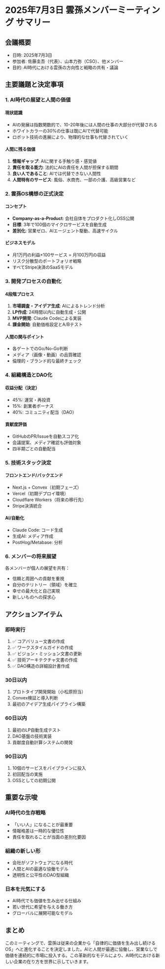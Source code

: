 # 2025年7月3日 雲孫メンバーミーティング サマリー

## 会議概要
- 日時: 2025年7月3日
- 参加者: 佐藤圭吾（代表）、山本力弥（CSO）、他メンバー
- 目的: AI時代における雲孫の方向性と戦略の共有・議論

## 主要議題と決定事項

### 1. AI時代の展望と人間の価値

#### 現状認識
- AIの発展は指数関数的で、10-20年後には人間の仕事の大部分が代替される
- ホワイトカラーの30%の仕事は既にAIで代替可能
- ロボット技術の進展により、物理的な仕事も代替されていく

#### 人間に残る価値
1. **情報ギャップ**: AIに関する手触り感・感覚値
2. **責任を取る能力**: 法的にAIの責任を人間が担保する期間
3. **良い人であること**: AIでは代替できない人間性
4. **人間特有のサービス**: 風俗、水商売、一部の介護、高級営業など

### 2. 雲孫OS構想の正式決定

#### コンセプト
- **Company-as-a-Product**: 会社自体をプロダクト化しOSS公開
- **目標**: 3年で100個のマイクロサービスを自動生成
- **差別化**: 営業ゼロ、AIエージェント駆動、高速サイクル

#### ビジネスモデル
- 月1万円の利益×100サービス = 月100万円の収益
- リスク分散型のポートフォリオ戦略
- すべてStripe決済のSaaSモデル

### 3. 開発プロセスの自動化

#### 4段階プロセス
1. **市場調査・アイデア生成**: AIによるトレンド分析
2. **LP作成**: 24時間以内に自動生成・公開
3. **MVP開発**: Claude Codeによる実装
4. **課金開始**: 自動価格設定とA/Bテスト

#### 人間の関与ポイント
- 各ゲートでのGo/No-Go判断
- メディア（画像・動画）の品質確認
- 倫理的・ブランド的な最終チェック

### 4. 組織構造とDAO化

#### 収益分配（決定）
- 45%: 運営・再投資
- 15%: 創業者ボーナス
- 40%: コミュニティ配当（DAO）

#### 貢献度評価
- GitHubのPR/Issueを自動スコア化
- 会議提案、メディア確認も評価対象
- 四半期ごとの自動配当

### 5. 技術スタック決定

#### フロントエンド/バックエンド
- Next.js + Convex（初期フェーズ）
- Vercel（初期デプロイ環境）
- Cloudflare Workers（将来の移行先）
- Stripe決済統合

#### AI/自動化
- Claude Code: コード生成
- 生成AI: メディア作成
- PostHog/Metabase: 分析

### 6. メンバーの将来展望

各メンバーが個人の展望を共有：
- 信頼と周囲への貢献を重視
- 自分のテリトリー（領域）を確立
- 幸せの最大化と自己実現
- 新しいものへの探求心

## アクションアイテム

### 即時実行
1. ✅ コアバリュー文書の作成
2. ✅ ワークスタイルガイドの作成
3. ✅ ビジョン・ミッション文書の更新
4. ✅ 技術アーキテクチャ文書の作成
5. ✅ DAO構造の詳細設計書作成

### 30日以内
1. プロトタイプ開発開始（小松原担当）
2. Convex検証と導入判断
3. 最初のアイデア生成パイプライン構築

### 60日以内
1. 最初のLP自動生成テスト
2. DAO基盤の技術実装
3. 貢献度自動計算システムの開発

### 90日以内
1. 10個のサービスをパイプラインに投入
2. 初回配当の実施
3. OSSとしての初期公開

## 重要な示唆

### AI時代の生存戦略
- 「いい人」になることが最重要
- 情報格差は一時的な優位性
- 責任を取れることが当面の差別化要因

### 組織の新しい形
- 会社がソフトウェアになる時代
- 人間とAIの最適な協働モデル
- 透明性と公平性のDAO型組織

### 日本を元気にする
- AI時代でも価値を生み出せる仕組み
- 若い世代に希望を与える働き方
- グローバルに展開可能なモデル

## まとめ

このミーティングで、雲孫は従来の企業から「自律的に価値を生み出し続けるOS」へと進化することを決定しました。AIと人間が最適に協働し、営業なしで価値を連続的に市場に投入する。この革新的なモデルにより、AI時代における新しい企業の在り方を世界に示していきます。